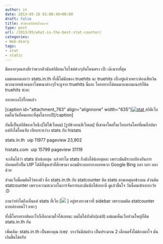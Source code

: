 ```yaml
---
author: in
date: 2013-05-16 01:00:49+00:00
draft: false
title: ตัวนับสถิติอันไหนเจ๋ง
type: post
url: /2013/05/what-is-the-best-stat-counter/
categories:
- Web-diary
tags:
- stat
- static
---
```


มีหลายๆคนสงสัยว่าพวกตัวนับสถิติบนเว็บไซต์ต่างๆอันไหนตรง เป๊ะ เด๊ะมากที่สุด

ผมขอตอบเลยว่า stats.in.th ทั้งนี้ไม่นับของ truehits นะ truehits เป๊ะอยู่แล้วเพราะต้องเสียเงิน พวกนายหน้าคนหาโฆษณาต่างๆก็จะดูจาก truehits นี่และ ใครอยากได้คนมาลงแบนเนอร์ก็ติด truehits ซะละ

ออกทะเลไปไกลแล้ว

[caption id="attachment_763" align="alignnone" width="635"][![stat](https://www.innnblog.com/wp-content/uploads/2013/05/stat.jpg)
](https://www.innnblog.com/wp-content/uploads/2013/05/stat.jpg) สถิติเว็บผมในวันที่คนเยอะที่สุดในรอบปี[/caption]

<!-- more -->

อันนี้เป็นสถิติของเว็บนึง(ไม่ใช่เว็บผม) [รูปข้างบนสิเว็บผม] ที่เขามาโพสในเว็บบอร์ดโดยที่ผมก็อปมาแต่ยังไม่โดนจับ เทียบระหว่าง stats กับ histats

stats.in.th  uip 11977 pageview 23,902

histats.com  uip 15799 pageview 31119



จะเห็นได้ว่า stats นับน้อยสุด  แล้วทำไม stats ถึงนับได้น้อยสุดละ เพราะมันมีระบบป้องกันการปลอมหรือปั้ม UIP ได้ดีที่สุดเท่าที่ศึกษามา แถมมีระบบกรองบอทพวก Google Bing บลา บลา บลาด้วย

ส่วนเว็บนี้ผมติดไว้สองตัว คือ stats.in.th กับ statcounter ติด stats ตามเหตุผลข้างบน ส่วนติด statcounter เพราะความสะดวกในการจัดการและมันนับได้เยอะดี ดูแล้วชื่นใจ วันนี้คนเข้าเยอะเว้ย :D

ถามว่าทำไมถึงเห็นแต่ stats ที่เว็บ [![](http://static.stats.in.th/stat.gif)
] อยู่ตรงทางขวาที่ sidebar เพราะผมติด statcounter แบบล่องหนไว้ แหะๆ

ทั้งนี้ใครอยากติดอะไรก็เลือกตามใจได้เลยนะ ผมไม่ได้บังคับ(แน่สิ) แต่ผมเห็นเว็บส่วนใหญ่ก็ติด stats.in.th กัน



เพิ่มเติม: stats.in.th เป็นของคุณ icez  บางวันมีล่มบ้าง เป็นประมาณ 2 เดือนครั้งไม่ต้องตกใจ มันเกิดขึ้นได้ครับ
